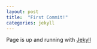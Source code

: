 ```yaml
---
layout: post
title:  "First Commit!"
categories: jekyll
---
```


Page is up and running with [Jekyll][jekyll]

[jekyll]:    http://jekyllrb.com
